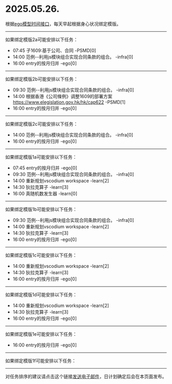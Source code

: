 # 2025.05.26.

根据[ego模型时间接口](https://gitee.com/hyg/blog/blob/master/timeflow.md)，每天早起根据身心状况绑定模版。

---
如果绑定模版2a可能安排以下任务：

- 07:45	子1609:基于公司、合同 -PSMD[0]
- 14:00	范例--利用js模块组合实现合同条款的组合。 -infra[0]
- 16:00	entry的按月归并 -ego[0]

---
如果绑定模版2b可能安排以下任务：

- 09:30	范例--利用js模块组合实现合同条款的组合。 -infra[0]
- 14:00	根据香港《公司條例》调整1609的部署方案 https://www.elegislation.gov.hk/hk/cap622 -PSMD[1]
- 16:00	entry的按月归并 -ego[0]

---
如果绑定模版2c可能安排以下任务：

- 14:00	范例--利用js模块组合实现合同条款的组合。 -infra[0]
- 16:00	entry的按月归并 -ego[0]

---
如果绑定模版1a可能安排以下任务：

- 07:45	entry的按月归并 -ego[0]
- 09:30	范例--利用js模块组合实现合同条款的组合。 -infra[0]
- 14:00	重新规划vscodium workspace -learn[2]
- 14:30	狄拉克算子 -learn[3]
- 16:00	真随机数发生器 -learn[0]

---
如果绑定模版1b可能安排以下任务：

- 09:30	范例--利用js模块组合实现合同条款的组合。 -infra[0]
- 14:00	重新规划vscodium workspace -learn[2]
- 14:30	狄拉克算子 -learn[3]
- 16:00	entry的按月归并 -ego[0]

---
如果绑定模版1c可能安排以下任务：

- 14:00	重新规划vscodium workspace -learn[2]
- 14:30	狄拉克算子 -learn[3]
- 16:00	entry的按月归并 -ego[0]

---
如果绑定模版1d可能安排以下任务：

- 14:00	重新规划vscodium workspace -learn[2]
- 14:30	狄拉克算子 -learn[3]
- 16:00	entry的按月归并 -ego[0]

---
如果绑定模版1e可能安排以下任务：

- 16:00	entry的按月归并 -ego[0]

---
如果绑定模版1f可能安排以下任务：


---
对任务排序的建议请点击这个链接<a href="mailto:huangyg@mars22.com?subject=关于2025.05.26.任务排序的建议&body=date: 2025.05.26.%0D%0Afile: ../../blog/release/time/d.20250526.md%0D%0A---请勿修改邮件主题及以上内容---%0D%0A">发送电子邮件</a>，日计划确定后会在本页面发布。